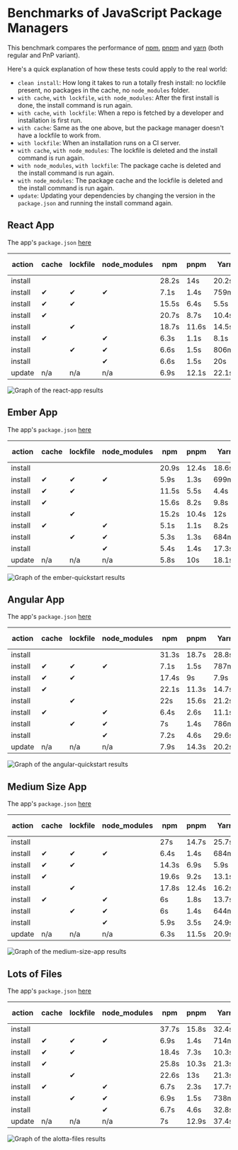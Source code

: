 # Benchmarks of JavaScript Package Managers

This benchmark compares the performance of [npm](https://github.com/npm/cli), [pnpm](https://github.com/pnpm/pnpm) and [yarn](https://github.com/yarnpkg/yarn) (both regular and PnP variant).

Here's a quick explanation of how these tests could apply to the real world:

- `clean install`: How long it takes to run a totally fresh install: no lockfile present, no packages in the cache, no `node_modules` folder.
- `with cache`, `with lockfile`, `with node_modules`: After the first install is done, the install command is run again.
- `with cache`, `with lockfile`: When a repo is fetched by a developer and installation is first run.
- `with cache`: Same as the one above, but the package manager doesn't have a lockfile to work from.
- `with lockfile`: When an installation runs on a CI server.
- `with cache`, `with node_modules`: The lockfile is deleted and the install command is run again.
- `with node_modules`, `with lockfile`: The package cache is deleted and the install command is run again.
- `with node_modules`: The package cache and the lockfile is deleted and the install command is run again.
- `update`: Updating your dependencies by changing the version in the `package.json` and running the install command again.

## React App

The app's `package.json` [here](./fixtures/react-app/package.json)

| action  | cache | lockfile | node_modules| npm | pnpm | Yarn | Yarn PnP |
| ---     | ---   | ---      | ---         | --- | --- | --- | --- |
| install |       |          |             | 28.2s | 14s | 20.2s | 16.2s |
| install | ✔     | ✔        | ✔           | 7.1s | 1.4s | 759ms | n/a |
| install | ✔     | ✔        |             | 15.5s | 6.4s | 5.5s | 1.6s |
| install | ✔     |          |             | 20.7s | 8.7s | 10.4s | 6.4s |
| install |       | ✔        |             | 18.7s | 11.6s | 14.5s | 11s |
| install | ✔     |          | ✔           | 6.3s | 1.1s | 8.1s | n/a |
| install |       | ✔        | ✔           | 6.6s | 1.5s | 806ms | n/a |
| install |       |          | ✔           | 6.6s | 1.5s | 20s | n/a |
| update  | n/a   | n/a      | n/a         | 6.9s | 12.1s | 22.1s | 18.4s |

![Graph of the react-app results](./results/imgs/react-app.svg)

## Ember App

The app's `package.json` [here](./fixtures/ember-quickstart/package.json)

| action  | cache | lockfile | node_modules| npm | pnpm | Yarn | Yarn PnP |
| ---     | ---   | ---      | ---         | --- | --- | --- | --- |
| install |       |          |             | 20.9s | 12.4s | 18.6s | 15.6s |
| install | ✔     | ✔        | ✔           | 5.9s | 1.3s | 699ms | n/a |
| install | ✔     | ✔        |             | 11.5s | 5.5s | 4.4s | 1.6s |
| install | ✔     |          |             | 15.6s | 8.2s | 9.8s | 7.2s |
| install |       | ✔        |             | 15.2s | 10.4s | 12s | 10.2s |
| install | ✔     |          | ✔           | 5.1s | 1.1s | 8.2s | n/a |
| install |       | ✔        | ✔           | 5.3s | 1.3s | 684ms | n/a |
| install |       |          | ✔           | 5.4s | 1.4s | 17.3s | n/a |
| update  | n/a   | n/a      | n/a         | 5.8s | 10s | 18.1s | 13.8s |

![Graph of the ember-quickstart results](./results/imgs/ember-quickstart.svg)

## Angular App

The app's `package.json` [here](./fixtures/angular-quickstart/package.json)

| action  | cache | lockfile | node_modules| npm | pnpm | Yarn | Yarn PnP |
| ---     | ---   | ---      | ---         | --- | --- | --- | --- |
| install |       |          |             | 31.3s | 18.7s | 28.8s | 23.2s |
| install | ✔     | ✔        | ✔           | 7.1s | 1.5s | 787ms | n/a |
| install | ✔     | ✔        |             | 17.4s | 9s | 7.9s | 1.8s |
| install | ✔     |          |             | 22.1s | 11.3s | 14.7s | 8.9s |
| install |       | ✔        |             | 22s | 15.6s | 21.2s | 14.6s |
| install | ✔     |          | ✔           | 6.4s | 2.6s | 11.1s | n/a |
| install |       | ✔        | ✔           | 7s | 1.4s | 786ms | n/a |
| install |       |          | ✔           | 7.2s | 4.6s | 29.6s | n/a |
| update  | n/a   | n/a      | n/a         | 7.9s | 14.3s | 20.2s | 13.3s |

![Graph of the angular-quickstart results](./results/imgs/angular-quickstart.svg)

## Medium Size App

The app's `package.json` [here](./fixtures/medium-size-app/package.json)

| action  | cache | lockfile | node_modules| npm | pnpm | Yarn | Yarn PnP |
| ---     | ---   | ---      | ---         | --- | --- | --- | --- |
| install |       |          |             | 27s | 14.7s | 25.7s | 20.6s |
| install | ✔     | ✔        | ✔           | 6.4s | 1.4s | 684ms | n/a |
| install | ✔     | ✔        |             | 14.3s | 6.9s | 5.9s | 1.7s |
| install | ✔     |          |             | 19.6s | 9.2s | 13.1s | 10.9s |
| install |       | ✔        |             | 17.8s | 12.4s | 16.2s | 12.8s |
| install | ✔     |          | ✔           | 6s | 1.8s | 13.7s | n/a |
| install |       | ✔        | ✔           | 6s | 1.4s | 644ms | n/a |
| install |       |          | ✔           | 5.9s | 3.5s | 24.9s | n/a |
| update  | n/a   | n/a      | n/a         | 6.3s | 11.5s | 20.9s | 22.8s |

![Graph of the medium-size-app results](./results/imgs/medium-size-app.svg)

## Lots of Files

The app's `package.json` [here](./fixtures/alotta-files/package.json)

| action  | cache | lockfile | node_modules| npm | pnpm | Yarn | Yarn PnP |
| ---     | ---   | ---      | ---         | --- | --- | --- | --- |
| install |       |          |             | 37.7s | 15.8s | 32.4s | 26.5s |
| install | ✔     | ✔        | ✔           | 6.9s | 1.4s | 714ms | n/a |
| install | ✔     | ✔        |             | 18.4s | 7.3s | 10.3s | 1.8s |
| install | ✔     |          |             | 25.8s | 10.3s | 21.3s | 13.2s |
| install |       | ✔        |             | 22.6s | 13s | 21.3s | 13s |
| install | ✔     |          | ✔           | 6.7s | 2.3s | 17.7s | n/a |
| install |       | ✔        | ✔           | 6.9s | 1.5s | 738ms | n/a |
| install |       |          | ✔           | 6.7s | 4.6s | 32.8s | n/a |
| update  | n/a   | n/a      | n/a         | 7s | 12.9s | 37.4s | 25.5s |

![Graph of the alotta-files results](./results/imgs/alotta-files.svg)